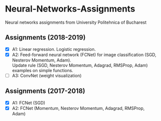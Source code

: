 # Neural-Networks-Assignments
Neural networks assignments from University Politehnica of Bucharest

## Assignments (2018-2019)
- [x] A1: Linear regression. Logistic regression.
- [x] A2: Feed-forward neural network (FCNet) for image classification (SGD, Nesterov Momentum, Adam).  
Update rule (SGD, Nesterov Momentum, Adagrad, RMSProp, Adam) examples on simple functions.
- [ ] A3: ConvNet (weight visualization)

## Assignments (2017-2018)
- [x] A1: FCNet (SGD)
- [x] A2: FCNet (Momentum, Nesterov Momentum, Adagrad, RMSProp, Adam)
